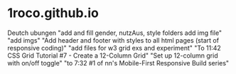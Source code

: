 # 1roco.github.io
Deutch ubungen
"add and fill gender, nutzAus, style folders add img file"
"add imgs"
"Add header and footer with styles to all html pages (start of responsive coding)"
"add files for w3 grid exs and experiment"
"To 11:42 CSS Grid Tutorial #7 - Create a 12-Column Grid"
"Set up 12-column grid with on/off toggle"
"to 7:32 #1 of nn's Mobile-First Responsive Build series"